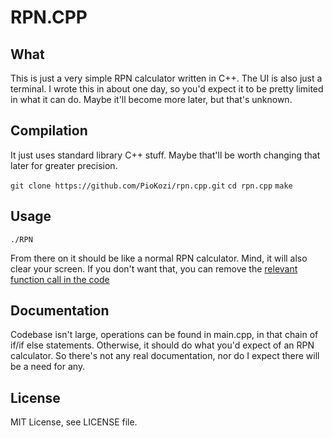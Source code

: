 # RPN.CPP

## What

This is just a very simple RPN calculator written in C++. The UI is
also just a terminal. I wrote this in about one day, so you'd expect
it to be pretty limited in what it can do. Maybe it'll become more
later, but that's unknown.

## Compilation

It just uses standard library C++ stuff. Maybe that'll be worth
changing that later for greater precision.

`git clone https://github.com/PioKozi/rpn.cpp.git`
`cd rpn.cpp`
`make`

## Usage

`./RPN`

From there on it should be like a normal RPN calculator.
Mind, it will also clear your screen. If you don't want that, you can
remove the [relevant function call in the code](https://github.com/PioKozi/rpn.cpp/blob/master/main.cpp#L54)

## Documentation

Codebase isn't large, operations can be found in main.cpp, in that
chain of if/if else statements. Otherwise, it should do what you'd
expect of an RPN calculator. So there's not any real documentation,
nor do I expect there will be a need for any.

## License

MIT License, see LICENSE file.
